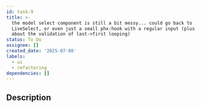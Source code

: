 ```yaml
---
id: task-9
title: >-
  the model select component is still a bit messy... could go back to
  LiveSelect, or even just a small phx-hook with a regular input (plus thinking
  about the validation of last->first looping)
status: To Do
assignee: []
created_date: '2025-07-08'
labels:
  - ui
  - refactoring
dependencies: []
---
```


## Description
